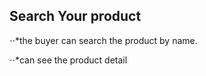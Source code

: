 ## Search Your product 
⋅⋅*the buyer can search the product by name.



⋅⋅*can see the product detail
